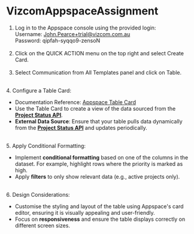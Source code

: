 # VizcomAppspaceAssignment
1. Log in to the Appspace console using the provided login:<br>
Username: John.Pearce+trial@vizcom.com.au<br>
Password: qipfah-syqqo9-zensoN
<br><br>
2. Click on the QUICK ACTION menu on the top right and select Create Card.
<br><br>
3. Select Communication from All Templates panel and click on Table.
<br>
4. Configure a Table Card:<ul>
  <li>Documentation Reference: <a href="https://docs.appspace.com/latest/cloud/library/cards/create-tables/">Appspace Table Card</a></li>
  <li>Use the Table Card to create a view of the data sourced from the  <a href="https://dummy-project-status-api.replit.app/api/status"><b>Project Status API</b></a>.</li>
  <li><b>External Data Source</b>: Ensure that your table pulls data dynamically from the <a href="https://dummy-project-status-api.replit.app/api/status"><b>Project Status API</b></a> and updates periodically.</li></ul><br>
5. Apply Conditional Formatting:<ul>
  <li>Implement <b>conditional formatting</b> based on one of the columns in the dataset. For example, highlight rows where the priority is marked as high.</li>
  <li>Apply <b>filters</b> to only show relevant data (e.g., active projects only).</li></ul><br>
6. Design Considerations:<ul>
  <li>Customise the styling and layout of the table using Appspace's card editor, ensuring it is visually appealing and user-friendly.</li>
  <li>Focus on <b>responsiveness</b> and ensure the table displays correctly on different screen sizes.</li></ul>
